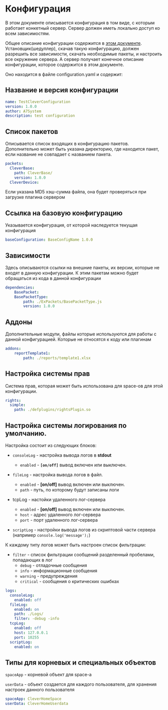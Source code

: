 # Конфигурация

В этом документе описывается конфигурация в том виде, с которым работает конкетный сервер. 
Сервер должен иметь локально доступ ко всем зависимостям. 

Общее описание конфигурации содержится в [этом документе](https://github.com/A7Systems/A7JSScripts/blob/main/Configuraiton.md). Установщик(шедуллер), скачав такую конфигурацию, должен разрешить все зависимости, скачать необходимые пакеты, и настроить все окружение сервера. 
А сервер получает конечное описание конфигурации, которое содержится в этом документе.

Оно находится в файле configuration.yaml и содержит:

## Название и версия конфигурации

```YAML
name: TestCleverConfiguration
version: 1.0.0
author: A7System
description: test configuration 
```

## Список пакетов

Описывается список входящих в конфигурацию пакетов. 
Дополнительно может быть указана директорию, где находится пакет, если название не совпадает с названием пакета.

```YAML
packets:
  CleverBase:
    path: CleverBase/
    version: 1.0.0
  CleverDevice:
```

Если указана MD5 хэш-сумма файла, она будет проверяться при загрузке плагина сервером

## Ссылка на базовую конфигурацию

Указывается конфигурация, от которой наследуется текущая конфигурация

```YAML
baseConfiguration: BaseConfigName 1.0.0

```


## Зависимости

Здесь описываются ссылки на внешние пакеты, их версии, которые не входят в данную конфигурации. К этим пакетам можно будет обращаться из кода в данной конфигурации

```YAML
dependencies: 
    BasePacket:
    BasePacketType:
        path: ./ExPackets/BasePacketType.js
        version: 1.0.0

```

## Аддоны

Дополнительные модули, файлы которые используются для работы с данной конфигурацией. Которые не относятся к коду или плагинам

```YAML
addons: 
    reportTemplate1:
        path: ./reports/template1.xlsx


```


## Настройка системы прав

Система прав, которая может быть использована для space-ов для этой конфигурации. 

```YAML
rights:
  simple:
    path: ./defplugins/rightsPlugin.so
```

## Настройка системы логирования по умолчанию.

Настройка состоит из следующих блоков:
- `consoleLog` - настройка вывода логов в **stdout**
  - `enabled` - **`[on/off]`** вывод включен или выключен.
- `fileLog` - настройка вывода логов в файл.
  - `enabled` - **[on/off]** вывод включен или выключен.
  - `path` - путь, по которому будут записаны логи

- tcpLog - настойки удаленного лог-сервера
  - `enabled` - **[on/off]** вывод включен или выключен.
  - `host` - адрес удаленного лог-сервера
  - `port` - порт удаленного лог-сервера
- `scriptLog` - настройки вывода логов из скриптовой части сервера (например `console.log('message');`)

К каждому типу логов может быть настроен список фильтрации:
  - `filter` - список фильтрации сообщений разделенный пробелами, попадающих в лог
    - `debug` - отладочные сообщения
    - `info` - информационные сообщения
    - `warning` - предупреждения
    - `critical` - сообщения о критических ошибках

```YAML
logs:
  consoleLog:
    enabled: off
  fileLog:
    enabled: on
    path: ./Logs/
    filter: -debug -info
  tcpLog:
    enabled: off
    host: 127.0.0.1
    port: 10255
  scriptLog:
    enabled: on
```


## Типы для корневых и специальных объектов 


`spaceApp` - корневой объект для space-а

`userData` - объект создается для каждого пользователя, для хранения настроек данного пользователя 

```YAML
spaceApp: CleverHomeSpace
userData: CleverHomeUserdata
```